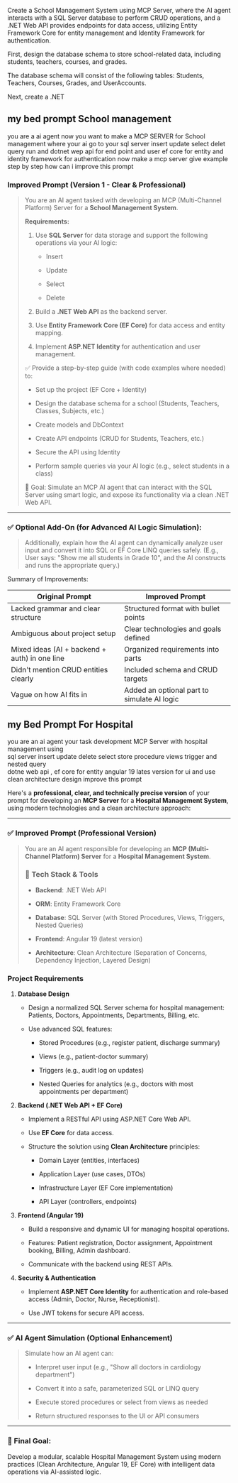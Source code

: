 

Create a School Management System using MCP Server, where the AI agent interacts with a SQL Server database to perform CRUD operations, and a .NET Web API provides endpoints for data access, utilizing Entity Framework Core for entity management and Identity Framework for authentication.

First, design the database schema to store school-related data, including students, teachers, courses, and grades.

The database schema will consist of the following tables: 
Students, Teachers, Courses, Grades, and UserAccounts.

Next, create a .NET




## my bed  prompt  School management

you are a ai agent now you want to make a MCP SERVER for School management where your ai go to your sql server insert update select delet query run and dotnet wep api for end point and user ef core for entity and identity framework for authentication now make a mcp server give example step by step how can i improve this prompt


### Improved Prompt (Version 1 - Clear & Professional)

> You are an AI agent tasked with developing an MCP (Multi-Channel Platform) Server for a **School Management System**.
> 
> **Requirements:**
> 
> 1. Use **SQL Server** for data storage and support the following operations via your AI logic:
>     
>     - Insert
>         
>     - Update
>         
>     - Select
>         
>     - Delete
>         
> 2. Build a **.NET Web API** as the backend server.
>     
> 3. Use **Entity Framework Core (EF Core)** for data access and entity mapping.
>     
> 4. Implement **ASP.NET Identity** for authentication and user management.
>     
> 
> ✅ Provide a step-by-step guide (with code examples where needed) to:
> 
> - Set up the project (EF Core + Identity)
>     
> - Design the database schema for a school (Students, Teachers, Classes, Subjects, etc.)
>     
> - Create models and DbContext
>     
> - Create API endpoints (CRUD for Students, Teachers, etc.)
>     
> - Secure the API using Identity
>     
> - Perform sample queries via your AI logic (e.g., select students in a class)
>     
> 
> 🎯 Goal: Simulate an MCP AI agent that can interact with the SQL Server using smart logic, and expose its functionality via a clean .NET Web API.

---

### ✅ Optional Add-On (for Advanced AI Logic Simulation):

> Additionally, explain how the AI agent can dynamically analyze user input and convert it into SQL or EF Core LINQ queries safely. (E.g., User says: "Show me all students in Grade 10", and the AI constructs and runs the appropriate query.)

Summary of Improvements:

|Original Prompt|Improved Prompt|
|---|---|
|Lacked grammar and clear structure|Structured format with bullet points|
|Ambiguous about project setup|Clear technologies and goals defined|
|Mixed ideas (AI + backend + auth) in one line|Organized requirements into parts|
|Didn't mention CRUD entities clearly|Included schema and CRUD targets|
|Vague on how AI fits in|Added an optional part to simulate AI logic|


## my Bed Prompt  For Hospital

you are an ai agent your task development MCP Server with hospital management using  
sql server insert update delete select store procedure views trigger and nested query  
dotne web api , ef core for entity angular 19 lates version for ui and use clean architecture design improve this prompt




Here's a **professional, clear, and technically precise version** of your prompt for developing an **MCP Server** for a **Hospital Management System**, using modern technologies and a clean architecture approach:

---

### ✅ Improved Prompt (Professional Version)

> You are an AI agent responsible for developing an **MCP (Multi-Channel Platform) Server** for a **Hospital Management System**.
> 
> ### 🔧 **Tech Stack & Tools**
> 
> - **Backend**: .NET Web API
>     
> - **ORM**: Entity Framework Core
>     
> - **Database**: SQL Server (with Stored Procedures, Views, Triggers, Nested Queries)
>     
> - **Frontend**: Angular 19 (latest version)
>     
> - **Architecture**: Clean Architecture (Separation of Concerns, Dependency Injection, Layered Design)

### Project Requirements

1. **Database Design**
    
    - Design a normalized SQL Server schema for hospital management: Patients, Doctors, Appointments, Departments, Billing, etc.
        
    - Use advanced SQL features:
        
        - Stored Procedures (e.g., register patient, discharge summary)
            
        - Views (e.g., patient-doctor summary)
            
        - Triggers (e.g., audit log on updates)
            
        - Nested Queries for analytics (e.g., doctors with most appointments per department)
            
2. **Backend (.NET Web API + EF Core)**
    
    - Implement a RESTful API using ASP.NET Core Web API.
        
    - Use **EF Core** for data access.
        
    - Structure the solution using **Clean Architecture** principles:
        
        - Domain Layer (entities, interfaces)
            
        - Application Layer (use cases, DTOs)
            
        - Infrastructure Layer (EF Core implementation)
            
        - API Layer (controllers, endpoints)
            
3. **Frontend (Angular 19)**
    
    - Build a responsive and dynamic UI for managing hospital operations.
        
    - Features: Patient registration, Doctor assignment, Appointment booking, Billing, Admin dashboard.
        
    - Communicate with the backend using REST APIs.
        
4. **Security & Authentication**
    
    - Implement **ASP.NET Core Identity** for authentication and role-based access (Admin, Doctor, Nurse, Receptionist).
        
    - Use JWT tokens for secure API access.
        

---

### ✅ AI Agent Simulation (Optional Enhancement)

> Simulate how an AI agent can:
> 
> - Interpret user input (e.g., "Show all doctors in cardiology department")
>     
> - Convert it into a safe, parameterized SQL or LINQ query
>     
> - Execute stored procedures or select from views as needed
>     
> - Return structured responses to the UI or API consumers
>     

---

### 🎯 Final Goal:

Develop a modular, scalable Hospital Management System using modern practices (Clean Architecture, Angular 19, EF Core) with intelligent data operations via AI-assisted logic.